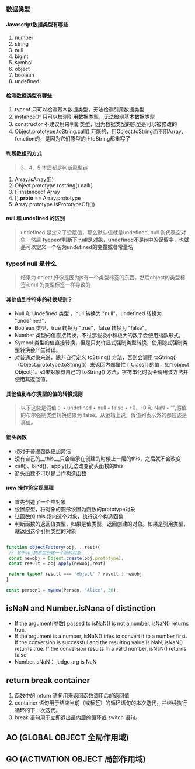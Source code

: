 ### 数据类型

#### Javascript数据类型有哪些

1. number
2. string
3. null
4. bigint
5. symbol
6. object
7. boolean
8. undefined

#### 检测数据类型有哪些

1. typeof 只可以检测基本数据类型，无法检测引用数据类型
2. instanceOf 只可以检测引用数据类型，无法检测基本数据类型
3. constructor 不建议用来判断类型，因为数据类型的原型是可以被修改的
4. Object.prototype.toString.call() 万能的，用Object.toString而不用Array、function的，是因为它们原型的上toString都重写了

#### 判断数组的方式

> 3、4、5 本质都是判断原型链

1. Array.isArray([])
2. Object.prototype.tostring().call()
3. [] instanceof Array
4. [].__proto__ == Array.prototype
5. Array.prototype.isPrototypeOf([])

#### null 和 undefined 的区别

> undefined 是定义了没赋值，那么默认值就是undefined, null 则代表空对象，然后 **tyepeof判断下 null是对象，undefined不是js中的保留字，也就是可以定义一个名为undefined的变量或者常量名**

### typeof null 是什么

> 结果为 object,好像是因为js有一个类型标签的东西，然后object的类型标签和null的类型标签一样导致的

#### 其他值到字符串的转换规则？

* Null 和 Undefined 类型 ，null 转换为 "null"，undefined 转换为 "undefined"，
* Boolean 类型，true 转换为 "true"，false 转换为 "false"。
* Number 类型的值直接转换，不过那些极小和极大的数字会使用指数形式。
* Symbol 类型的值直接转换，但是只允许显式强制类型转换，使用隐式强制类型转换会产生错误。
* 对普通对象来说，除非自行定义 toString() 方法，否则会调用 toString()（Object.prototype.toString()）来返回内部属性 [[Class]] 的值，如"[object Object]"。如果对象有自己的 toString() 方法，字符串化时就会调用该方法并使用其返回值。

#### 其他值到布尔类型的值的转换规则
>
> 以下这些是假值： • undefined • null • false • +0、-0 和 NaN • "",假值的布尔强制类型转换结果为 false。从逻辑上说，假值列表以外的都应该是真值。

#### 箭头函数

* 相对于普通函数更加简洁
* 没有自己的__this__,只会继承在创建的时候上一层的this，之后就不会改变
* call()、bind()、apply()无法改变箭头函数的this
* 箭头函数不可以是当作构造函数

#### new 操作符实现原理

* 首先创造了一个空对象
* 设置原型，将对象的圆形设置为函数的prototype对象
* 让函数的 this 指向这个对象，执行这个构造函数
* 判断函数的返回值类型，如果是值类型，返回创建的对象。如果是引用类型，就返回这个引用类型的对象

``` javascript

function objectFactory(obj,...rest){
 // 基于obj的原型创建一个新的对象
 const newobj = Object.create(obj.prototype);
 const result = obj.apply(newobj,rest)

 return typeof result === 'object' ? result : newobj
}

const person1 = myNew(Person, 'Alice', 30);
```

## isNaN and Number.isNana of distinction

* If the argument(参数) passed to isNaN() is not a number, isNaN() returns true.
* If the argument is a number, isNaN() tries to convert it to a number first. If the conversion is successful and the resulting value is NaN, isNaN() returns true. If the conversion results in a valid number, isNaN() returns false.
* Number.isNaN： judge arg is NaN


## return break container

1. 函数中的 return 语句用来返回函数调用后的返回值
2. container 语句用于结束当前（或标签）的循环语句的本次迭代，并继续执行循环的下一次迭代。
3. break 语句用于立即退出最内层的循环或 switch 语句。

## AO (GLOBAL OBJECT 全局作用域)

## GO (ACTIVATION	OBJECT 局部作用域)

